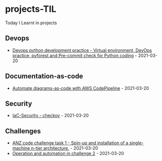 # projects-TIL
Today I Learnt in projects

<!-- index starts -->
## Devops

* [Devops python development practice - Virtual environment, DevOps practice, pyforest and Pre-commit check for Python coding](https://github.com/JackySo-MYOB/project-TIL/blob/main/Devops/devops-venv.md) - 2021-03-20

## Documentation-as-code

* [Automate diagrams-as-code with AWS CodePipeline](https://github.com/JackySo-MYOB/project-TIL/blob/main/Documentation-as-code/diagram-as-code.md) - 2021-03-20

## Security

* [IaC-Security - checkov](https://github.com/JackySo-MYOB/project-TIL/blob/main/Security/IaC-security.md) - 2021-03-20

## Challenges

* [ANZ code challenge task 1 - Spin-up and installation of a single-machine n-tier architecture.](https://github.com/JackySo-MYOB/project-TIL/blob/main/Challenges/challenge1.md) - 2021-03-20
* [Operation and automation in challenge 2](https://github.com/JackySo-MYOB/project-TIL/blob/main/Challenges/challenge2.md) - 2021-03-20
<!-- index ends -->


